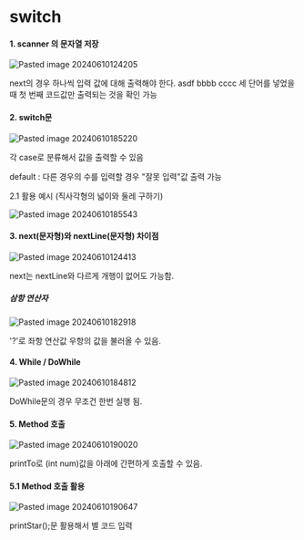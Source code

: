 
# switch 


#### 1. scanner 의 문자열 저장

![Pasted image 20240610124205](https://github.com/AHHyeon12/My-Java-Study/assets/171016089/26f68624-013d-4e30-960c-04c80d5832a6)

next의 경우 하나씩 입력 값에 대해 출력해야 한다.
asdf bbbb cccc 세 단어를 넣었을 때
첫 번째 코드값만 출력되는 것을 확인 가능

#### 2. switch문 

![Pasted image 20240610185220](https://github.com/AHHyeon12/My-Java-Study/assets/171016089/59e64f51-5dcb-4e47-ae33-b932d5f4f0f2)



각 case로 분류해서 값을 출력할 수 있음

default : 다른 경우의 수를 입력할 경우 "잘못 입력"값 출력 가능


2.1  활용 예시 (직사각형의 넓이와 둘레 구하기)


![Pasted image 20240610185543](https://github.com/AHHyeon12/My-Java-Study/assets/171016089/ab68013b-c8de-4864-9866-bebfc7b09e6e)



#### 3. next(문자형)와 nextLine(문자형) 차이점

![Pasted image 20240610124413](https://github.com/AHHyeon12/My-Java-Study/assets/171016089/abc1781d-dd8f-476c-9bf1-03fe022e77e1)


next는 nextLine와 다르게 개행이 없어도 가능함.


##### 삼항 연산자

![Pasted image 20240610182918](https://github.com/AHHyeon12/My-Java-Study/assets/171016089/f4ce5975-cc2e-44a9-86b9-d02197515621)



'?'로 좌항 연산값 우항의 값을 불러올 수 있음.


#### 4. While / DoWhile

![Pasted image 20240610184812](https://github.com/AHHyeon12/My-Java-Study/assets/171016089/5db69540-dbe4-4014-99f7-295ee0c36c43)



DoWhile문의 경우 무조건 한번 실행 됨.

#### 5. Method 호출


![Pasted image 20240610190020](https://github.com/AHHyeon12/My-Java-Study/assets/171016089/4497fe74-aa7a-457b-bb3a-6e167dcce26c)


printTo로 (int num)값을 아래에 간편하게 호출할 수 있음.

#### 5.1 Method 호출 활용

![Pasted image 20240610190647](https://github.com/AHHyeon12/My-Java-Study/assets/171016089/8dac3154-b164-4ab8-bd90-b09b3f8112c7)


printStar();문 활용해서 별 코드 입력


